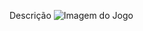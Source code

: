 Descrição
![Imagem do Jogo](https://user-images.githubusercontent.com/111016726/206876616-1cc8803b-b7f4-4091-ab9e-ad8c249fae8e.png)
